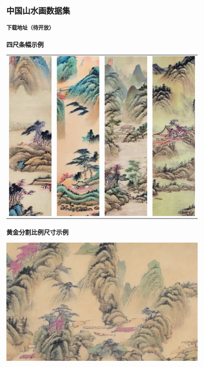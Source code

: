 ## 中国山水画数据集



#### 下载地址（待开放）





### 四尺条幅示例



<table>
  <tr>
    <td><img src="data/00014-3148548998.png" width="200" /></td>
    <td><img src="data/00045-3148549029.png" width="200" /></td>
    <td><img src="data/00058-3148549042.png" width="200" /></td>
    <td><img src="data/00368-3148549352.png" width="200" /></td>
  </tr>
</table>


### 黄金分割比例尺寸示例

<img src="data/00046-966005068.png">

